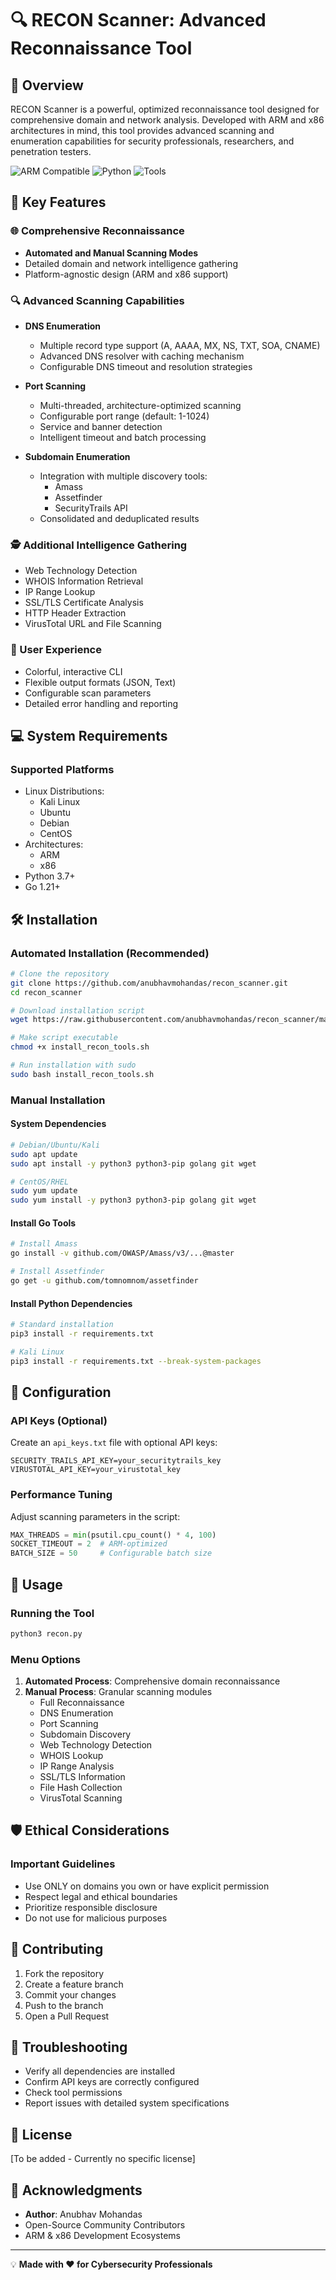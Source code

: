 # 🔍 RECON Scanner: Advanced Reconnaissance Tool

## 🌟 Overview

RECON Scanner is a powerful, optimized reconnaissance tool designed for comprehensive domain and network analysis. Developed with ARM and x86 architectures in mind, this tool provides advanced scanning and enumeration capabilities for security professionals, researchers, and penetration testers.

![ARM Compatible](https://img.shields.io/badge/ARM-Compatible-green)
![Python](https://img.shields.io/badge/Python-3.7%2B-blue)
![Tools](https://img.shields.io/badge/Tools-Amass%20%7C%20Assetfinder-orange)

## 🚀 Key Features

### 🌐 Comprehensive Reconnaissance
- **Automated and Manual Scanning Modes**
- Detailed domain and network intelligence gathering
- Platform-agnostic design (ARM and x86 support)

### 🔍 Advanced Scanning Capabilities
- **DNS Enumeration**
  - Multiple record type support (A, AAAA, MX, NS, TXT, SOA, CNAME)
  - Advanced DNS resolver with caching mechanism
  - Configurable DNS timeout and resolution strategies

- **Port Scanning**
  - Multi-threaded, architecture-optimized scanning
  - Configurable port range (default: 1-1024)
  - Service and banner detection
  - Intelligent timeout and batch processing

- **Subdomain Enumeration**
  - Integration with multiple discovery tools:
    - Amass
    - Assetfinder
    - SecurityTrails API
  - Consolidated and deduplicated results

### 🕵️ Additional Intelligence Gathering
- Web Technology Detection
- WHOIS Information Retrieval
- IP Range Lookup
- SSL/TLS Certificate Analysis
- HTTP Header Extraction
- VirusTotal URL and File Scanning

### 🎨 User Experience
- Colorful, interactive CLI
- Flexible output formats (JSON, Text)
- Configurable scan parameters
- Detailed error handling and reporting

## 💻 System Requirements

### Supported Platforms
- Linux Distributions:
  - Kali Linux
  - Ubuntu
  - Debian
  - CentOS
- Architectures:
  - ARM
  - x86
- Python 3.7+
- Go 1.21+

## 🛠️ Installation

### Automated Installation (Recommended)

```bash
# Clone the repository
git clone https://github.com/anubhavmohandas/recon_scanner.git
cd recon_scanner

# Download installation script
wget https://raw.githubusercontent.com/anubhavmohandas/recon_scanner/main/install_recon_tools.sh

# Make script executable
chmod +x install_recon_tools.sh

# Run installation with sudo
sudo bash install_recon_tools.sh
```

### Manual Installation

#### System Dependencies
```bash
# Debian/Ubuntu/Kali
sudo apt update
sudo apt install -y python3 python3-pip golang git wget

# CentOS/RHEL
sudo yum update
sudo yum install -y python3 python3-pip golang git wget
```

#### Install Go Tools
```bash
# Install Amass
go install -v github.com/OWASP/Amass/v3/...@master

# Install Assetfinder
go get -u github.com/tomnomnom/assetfinder
```

#### Install Python Dependencies
```bash
# Standard installation
pip3 install -r requirements.txt

# Kali Linux
pip3 install -r requirements.txt --break-system-packages
```

## 🔧 Configuration

### API Keys (Optional)
Create an `api_keys.txt` file with optional API keys:
```
SECURITY_TRAILS_API_KEY=your_securitytrails_key
VIRUSTOTAL_API_KEY=your_virustotal_key
```

### Performance Tuning
Adjust scanning parameters in the script:
```python
MAX_THREADS = min(psutil.cpu_count() * 4, 100)
SOCKET_TIMEOUT = 2  # ARM-optimized
BATCH_SIZE = 50     # Configurable batch size
```

## 🚦 Usage

### Running the Tool
```bash
python3 recon.py
```

### Menu Options
1. **Automated Process**: Comprehensive domain reconnaissance
2. **Manual Process**: Granular scanning modules
   - Full Reconnaissance
   - DNS Enumeration
   - Port Scanning
   - Subdomain Discovery
   - Web Technology Detection
   - WHOIS Lookup
   - IP Range Analysis
   - SSL/TLS Information
   - File Hash Collection
   - VirusTotal Scanning

## 🛡️ Ethical Considerations

### Important Guidelines
- Use ONLY on domains you own or have explicit permission
- Respect legal and ethical boundaries
- Prioritize responsible disclosure
- Do not use for malicious purposes

## 🤝 Contributing
1. Fork the repository
2. Create a feature branch
3. Commit your changes
4. Push to the branch
5. Open a Pull Request

## 🐛 Troubleshooting
- Verify all dependencies are installed
- Confirm API keys are correctly configured
- Check tool permissions
- Report issues with detailed system specifications

## 📜 License
[To be added - Currently no specific license]

## 🙏 Acknowledgments
- **Author**: Anubhav Mohandas
- Open-Source Community Contributors
- ARM & x86 Development Ecosystems

---
💡 **Made with ❤️ for Cybersecurity Professionals**
